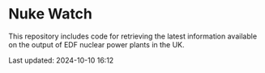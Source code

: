 # Nuke Watch

This repository includes code for retrieving the latest information available on the output of EDF nuclear power plants in the UK.

Last updated: 2024-10-10 16:12